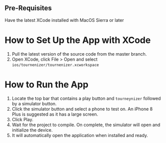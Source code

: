## Pre-Requisites
Have the latest XCode installed with MacOS Sierra or later

# How to Set Up the App with XCode

1. Pull the latest version of the source code from the master branch.
2. Open XCode, click File > Open and select  ```ios/tournenizer/tournenizer.xcworkspace```

# How to Run the App

1. Locate the top bar that contains a play button and ```tourneynizer``` followed by a simulator button.
2. Click the simulator button and select a phone to test on. An iPhone 8 Plus is suggested as it has a large screen.
2. Click Play.
3. Wait for the project to compile. On complete, the simulator will open and initialize the device.
4. It will automatically open the application when installed and ready.
